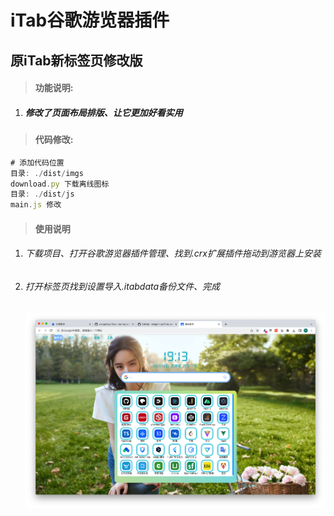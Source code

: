 # iTab谷歌游览器插件

## 原iTab新标签页修改版

> #### 功能说明:

1. ##### 修改了页面布局排版、让它更加好看实用

> #### 代码修改:

```js
# 添加代码位置
目录: ./dist/imgs 
download.py 下载离线图标
目录: ./dist/js
main.js 修改

```






> #### 使用说明

1. ###### 下载项目、打开谷歌游览器插件管理、找到.crx扩展插件拖动到游览器上安装

   

2. ###### 打开标签页找到设置导入.itabdata备份文件、完成

   ![ssh-key](./md/iTab2.png)

   
